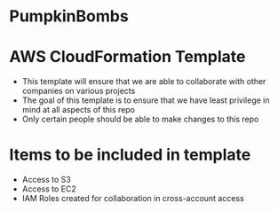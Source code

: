 # PumpkinBombs

# AWS CloudFormation Template

* This template will ensure that we are able to collaborate with other companies on various projects
* The goal of this template is to ensure that we have least privilege in mind at all aspects of this repo
* Only certain people should be able to make changes to this repo

# Items to be included in template
* Access to S3
* Access to EC2
* IAM Roles created for collaboration in cross-account access
